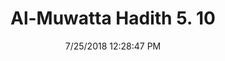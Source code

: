 ---
title        : "Al-Muwatta Hadith 5. 10"
date         : 7/25/2018 12:28:47 PM
draft        : false
type         : "hadith"
layout       : "hadith"
BookCode     : "AMH"
VolumeNumber : "5"
HadithNumber : "10"
categories  :  ["Prayer, Friday (Jumua) - Paying Attention when the Imam is Giving the Khutba on the Day of Jumua"]
---